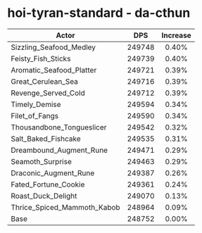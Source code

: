 # hoi-tyran-standard - da-cthun
| Actor | DPS | Increase |
|---|:---:|:---:|
|Sizzling_Seafood_Medley|249748|0.40%|
|Feisty_Fish_Sticks|249739|0.40%|
|Aromatic_Seafood_Platter|249721|0.39%|
|Great_Cerulean_Sea|249716|0.39%|
|Revenge_Served_Cold|249712|0.39%|
|Timely_Demise|249594|0.34%|
|Filet_of_Fangs|249590|0.34%|
|Thousandbone_Tongueslicer|249542|0.32%|
|Salt_Baked_Fishcake|249535|0.31%|
|Dreambound_Augment_Rune|249471|0.29%|
|Seamoth_Surprise|249463|0.29%|
|Draconic_Augment_Rune|249387|0.26%|
|Fated_Fortune_Cookie|249361|0.24%|
|Roast_Duck_Delight|249070|0.13%|
|Thrice_Spiced_Mammoth_Kabob|248964|0.09%|
|Base|248752|0.00%|
